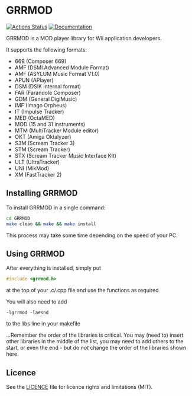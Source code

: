 # GRRMOD

[![Actions Status](https://github.com/GRRLIB/GRRMOD/workflows/Continuous%20Integration/badge.svg)](https://github.com/GRRLIB/GRRMOD/actions)
[![Documentation](https://codedocs.xyz/GRRLIB/GRRMOD.svg)](https://codedocs.xyz/GRRLIB/GRRMOD/)

GRRMOD is a MOD player library for Wii application developers.

It supports the following formats:

* 669 (Composer 669)
* AMF (DSMI Advanced Module Format)
* AMF (ASYLUM Music Format V1.0)
* APUN (APlayer)
* DSM (DSIK internal format)
* FAR (Farandole Composer)
* GDM (General DigiMusic)
* IMF (Imago Orpheus)
* IT (Impulse Tracker)
* MED (OctaMED)
* MOD (15 and 31 instruments)
* MTM (MultiTracker Module editor)
* OKT (Amiga Oktalyzer)
* S3M (Scream Tracker 3)
* STM (Scream Tracker)
* STX (Scream Tracker Music Interface Kit)
* ULT (UltraTracker)
* UNI (MikMod)
* XM (FastTracker 2)

## Installing GRRMOD

To install GRRMOD in a single command:

```bash
cd GRRMOD
make clean && make && make install
```

This process may take some time depending on the speed of your PC.

## Using GRRMOD

After everything is installed, simply put

```c
#include <grrmod.h>
```

at the top of your .c/.cpp file and use the functions as required

You will also need to add

```make
-lgrrmod -laesnd
```

to the libs line in your makefile

...Remember the order of the libraries is critical.  You may (need to) insert
other libraries in the middle of the list, you may need to add others to the
start, or even the end - but do _not_ change the order of the libraries shown
here.

## Licence

See the [LICENCE](LICENCE.md) file for licence rights and limitations (MIT).
